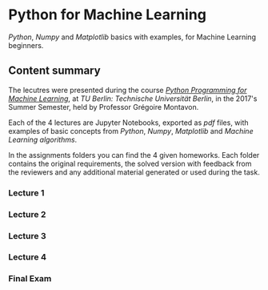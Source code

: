 # Python for Machine Learning

_Python_, _Numpy_ and _Matplotlib_ basics with examples,
for Machine Learning beginners.

## Content summary

The lecutres were presented during the course 
_[Python Programming for Machine Learning](https://wiki.ml.tu-berlin.de/wiki/Main/SS17_PythonKurs)_,
at _TU Berlin: Technische Universität Berlin_, in the 2017's Summer Semester,
held by Professor Grégoire Montavon. 

Each of the 4 lectures are Jupyter Notebooks, exported as _pdf_ files,
with examples of basic concepts from 
_Python_, _Numpy_, _Matplotlib_ and _Machine Learning algorithms_.

In the assignments folders you can find the 4 given homeworks.
Each folder contains the original requirements, 
the solved version with feedback from the reviewers
and any additional material generated or used during the task.

### Lecture 1

### Lecture 2

### Lecture 3

### Lecture 4

### Final Exam
